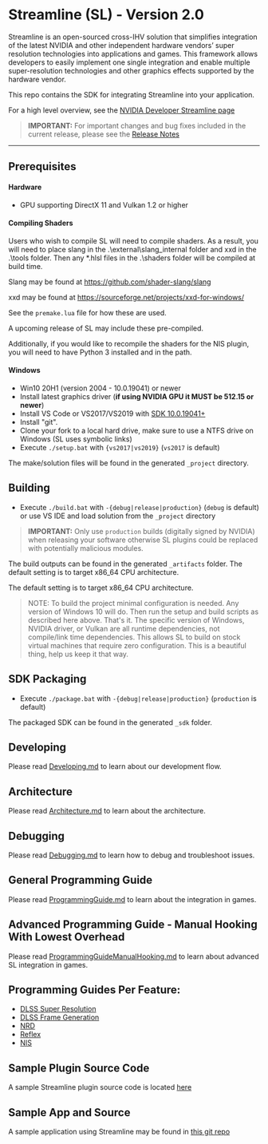 # Streamline (SL) - Version 2.0

Streamline is an open-sourced cross-IHV solution that simplifies integration of the latest NVIDIA and other independent hardware vendors’ super resolution technologies into applications and games. This framework allows developers to easily implement one single integration and enable multiple super-resolution technologies and other graphics effects supported by the hardware vendor.

This repo contains the SDK for integrating Streamline into your application.

For a high level overview, see the [NVIDIA Developer Streamline page](https://developer.nvidia.com/rtx/streamline)

> **IMPORTANT:**
> For important changes and bug fixes included in the current release, please see the [Release Notes](release.txt)

------

## Prerequisites

#### Hardware

- GPU supporting DirectX 11 and Vulkan 1.2 or higher

#### Compiling Shaders

Users who wish to compile SL will need to compile shaders.  As a result, you will need to place slang in the .\external\slang_internal folder and xxd in the .\tools folder.  Then any *.hlsl files in the .\shaders folder will be compiled at build time.

Slang may be found at https://github.com/shader-slang/slang

xxd may be found at https://sourceforge.net/projects/xxd-for-windows/

See the `premake.lua` file for how these are used.

A upcoming release of SL may include these pre-compiled.

Additionally, if you would like to recompile the shaders for the NIS plugin, you will need to have Python 3 installed and in the path.

#### Windows

- Win10 20H1 (version 2004 - 10.0.19041) or newer
- Install latest graphics driver (**if using NVIDIA GPU it MUST be 512.15 or newer**)
- Install VS Code or VS2017/VS2019 with [SDK 10.0.19041+](https://go.microsoft.com/fwlink/?linkid=2120843)
- Install "git".
- Clone your fork to a local hard drive, make sure to use a NTFS drive on Windows (SL uses symbolic links)
- Execute `./setup.bat` with `{vs2017|vs2019}` (`vs2017` is default)

The make/solution files will be found in the generated `_project` directory.

## Building

- Execute `./build.bat` with `-{debug|release|production}` (`debug` is default) or use VS IDE and load solution from the `_project` directory

> **IMPORTANT:**
> Only use `production` builds (digitally signed by NVIDIA) when releasing your software otherwise SL plugins could be replaced with potentially malicious modules.

The build outputs can be found in the generated `_artifacts` folder. The default setting is to target x86_64 CPU architecture.

The default setting is to target x86_64 CPU architecture.

> NOTE: To build the project minimal configuration is needed. Any version of Windows 10 will do. Then
run the setup and build scripts as described here above. That's it. The specific version of Windows, NVIDIA driver,
or Vulkan are all runtime dependencies, not compile/link time dependencies. This allows SL to build on stock
virtual machines that require zero configuration. This is a beautiful thing, help us keep it that way.

## SDK Packaging

- Execute `./package.bat` with `-{debug|release|production}` (`production` is default)

The packaged SDK can be found in the generated `_sdk` folder.

## Developing

Please read [Developing.md](docs/Developing.md) to learn about our development flow.

## Architecture

Please read [Architecture.md](docs/Architecture.md) to learn about the architecture.

## Debugging

Please read [Debugging.md](docs/Debugging.md) to learn how to debug and troubleshoot issues.

## General Programming Guide

Please read [ProgrammingGuide.md](docs/ProgrammingGuide.md) to learn about the integration in games.

## Advanced Programming Guide - Manual Hooking With Lowest Overhead

Please read [ProgrammingGuideManualHooking.md](docs/ProgrammingGuideManualHooking.md) to learn about advanced SL integration in games.

## Programming Guides Per Feature:

- [DLSS Super Resolution](docs/ProgrammingGuideDLSS.md)
- [DLSS Frame Generation](docs/ProgrammingGuideDLSS_G.md)
- [NRD](docs/ProgrammingGuideNRD.md)
- [Reflex](docs/ProgrammingGuideReflex.md)
- [NIS](docs/ProgrammingGuideNIS.md)

## Sample Plugin Source Code

A sample Streamline plugin source code is located [here](source/plugins/sl.template/templateEntry.cpp)

## Sample App and Source

A sample application using Streamline may be found in [this git repo](https://github.com/NVIDIAGameWorks/Streamline_Sample)
